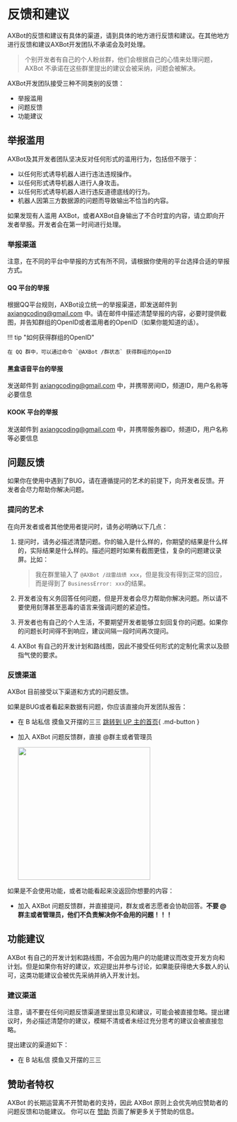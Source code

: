 # 反馈和建议

AXBot的反馈和建议有具体的渠道，请到具体的地方进行反馈和建议。在其他地方进行反馈和建议AXBot开发团队不承诺会及时处理。

> 个别开发者有自己的个人粉丝群，他们会根据自己的心情来处理问题，AXBot 不承诺在这些群里提出的建议会被采纳，问题会被解决。

AXBot开发团队接受三种不同类别的反馈：

- 举报滥用
- 问题反馈
- 功能建议

## 举报滥用

AXBot及其开发者团队坚决反对任何形式的滥用行为，包括但不限于：

- 以任何形式诱导机器人进行违法违规操作。
- 以任何形式诱导机器人进行人身攻击。
- 以任何形式诱导机器人进行违反道德底线的行为。
- 机器人因第三方数据源的问题而导致输出不恰当的内容。

如果发现有人滥用 AXBot，或者AXBot自身输出了不合时宜的内容，请立即向开发者举报。开发者会在第一时间进行处理。

### 举报渠道

注意，在不同的平台中举报的方式有所不同，请根据你使用的平台选择合适的举报方式。

#### QQ 平台的举报

根据QQ平台规则，AXBot设立统一的举报渠道，即发送邮件到 <axiangcoding@gmail.com> 中。请在邮件中描述清楚举报的内容，必要时提供截图，并告知群组的OpenID或者滥用者的OpenID（如果你能知道的话）。

!!! tip "如何获得群组的OpenID"

    在 QQ 群中，可以通过命令 `@AXBot /群状态` 获得群组的OpenID

#### 黑盒语音平台的举报

发送邮件到 <axiangcoding@gmail.com> 中，并携带房间ID，频道ID，用户名称等必要信息

#### KOOK 平台的举报

发送邮件到 <axiangcoding@gmail.com> 中，并携带服务器ID，频道ID，用户名称等必要信息

## 问题反馈

如果你在使用中遇到了BUG，请在遵循提问的艺术的前提下，向开发者反馈。开发者会尽力帮助你解决问题。

### 提问的艺术

在向开发者或者其他使用者提问时，请务必明确以下几点：

1. 提问时，请务必描述清楚问题。你的输入是什么样的，你期望的结果是什么样的，实际结果是什么样的。描述问题时如果有截图更佳，复杂的问题建议录屏。比如：

    > 我在群里输入了 `@AXBot /战雷战绩 xxx`，但是我没有得到正常的回应，而是得到了 `BusinessError: xxx`的结果。

2. 开发者没有义务回答任何问题，但是开发者会尽力帮助你解决问题。所以请不要使用刻薄甚至恶毒的语言来强调问题的紧迫性。
3. 开发者也有自己的个人生活，不要期望开发者能够立刻回复你的问题。如果你的问题长时间得不到响应，建议间隔一段时间再次提问。
4. AXBot 有自己的开发计划和路线图，因此不接受任何形式的定制化需求以及颐指气使的要求。

### 反馈渠道

AXBot 目前接受以下渠道和方式的问题反馈。

如果是BUG或者看起来数据有问题，你应该直接向开发团队报告：

- 在 B 站私信 摸鱼又开摆的三三 [跳转到 UP 主的首页](https://space.bilibili.com/8696650){ .md-button }
- 加入 AXBot 问题反馈群，直接 @群主或者管理员

  <img src="../images/axbot_group_qrcode.jpg" width="300">

如果是不会使用功能，或者功能看起来没返回你想要的内容：

- 加入 AXBot 问题反馈群，并直接提问，群友或者志愿者会协助回答。**不要 @群主或者管理员，他们不负责解决你不会用的问题！！！**

## 功能建议

AXBot 有自己的开发计划和路线图，不会因为用户的功能建议而改变开发方向和计划。但是如果你有好的建议，欢迎提出并参与讨论，如果能获得绝大多数人的认可，这类功能建议会被优先采纳并纳入开发计划。

### 建议渠道

注意，请不要在任何问题反馈渠道里提出意见和建议，可能会被直接忽略。提出建议时，务必描述清楚你的建议，模糊不清或者未经过充分思考的建议会被直接忽略。

提出建议的渠道如下：

- 在 B 站私信 摸鱼又开摆的三三

## 赞助者特权

AXBot 的长期运营离不开赞助者的支持，因此 AXBot 原则上会优先响应赞助者的问题反馈和功能建议。
你可以在 [赞助](./sponsor.md) 页面了解更多关于赞助的信息。
